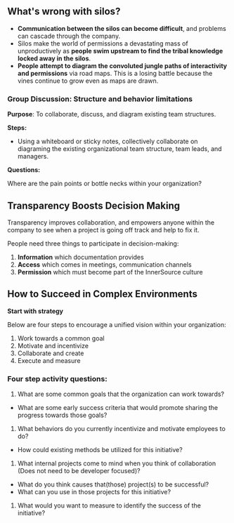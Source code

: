 ## What's wrong with silos?

- **Communication between the silos can become difficult**, and problems can cascade through the company.
- Silos make the world of permissions a devastating mass of unproductively as **people swim upstream to find the tribal knowledge locked away in the silos**.
- **People attempt to diagram the convoluted jungle paths of interactivity and permissions** via road maps. This is a losing battle because the vines continue to grow even as maps are drawn.

### Group Discussion: Structure and behavior limitations

**Purpose**: To collaborate, discuss, and diagram existing team structures.

**Steps:**

- Using a whiteboard or sticky notes, collectively collaborate on diagraming the existing organizational team structure, team leads, and managers.

**Questions:**

Where are the pain points or bottle necks within your organization?

## Transparency Boosts Decision Making

Transparency improves collaboration, and empowers anyone within the company to see when a project is going off track and help to fix it.

People need three things to participate in decision-making:

1. **Information** which documentation provides
1. **Access** which comes in meetings, communication channels
1. **Permission** which must become part of the InnerSource culture

## How to Succeed in Complex Environments

**Start with strategy**

Below are four steps to encourage a unified vision within your organization:

1. Work towards a common goal
1. Motivate and incentivize
1. Collaborate and create
1. Execute and measure

### Four step activity questions:

1. What are some common goals that the organization can work towards?
  - What are some early success criteria that would promote sharing the progress towards those goals?
1. What behaviors do you currently incentivize and motivate employees to do?
  - How could existing methods be utilized for this initiative?
1. What internal projects come to mind when you think of collaboration (Does not need to be developer focused)?
  - What do you think causes that(those) project(s) to be successful?
  - What can you use in those projects for this initiative?
1. What would you want to measure to identify the success of the initiative?
